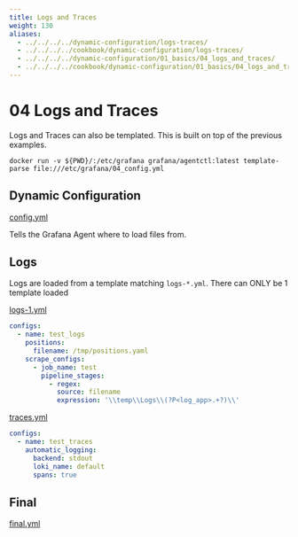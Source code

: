 ```yaml
---
title: Logs and Traces
weight: 130
aliases:
  - ../../../../dynamic-configuration/logs-traces/
  - ../../../../cookbook/dynamic-configuration/logs-traces/
  - ../../../../dynamic-configuration/01_basics/04_logs_and_traces/
  - ../../../../cookbook/dynamic-configuration/01_basics/04_logs_and_traces/
---
```

# 04 Logs and Traces

Logs and Traces can also be templated. This is built on top of the previous examples.

`docker run -v ${PWD}/:/etc/grafana grafana/agentctl:latest template-parse file:///etc/grafana/04_config.yml`

## Dynamic Configuration

[config.yml](https://github.com/grafana/agent/blob/main/docs/sources/cookbook/dynamic-configuration/01_Basics/04_config.yml)

Tells the Grafana Agent where to load files from.

## Logs

Logs are loaded from a template matching `logs-*.yml`. There can ONLY be 1 template loaded

[logs-1.yml](https://github.com/grafana/agent/blob/main/docs/sources/cookbook/dynamic-configuration/01_Basics/04_assets/logs-1.yml)

```yaml
configs:
  - name: test_logs
    positions:
      filename: /tmp/positions.yaml
    scrape_configs:
      - job_name: test
        pipeline_stages:
          - regex:
            source: filename
            expression: '\\temp\\Logs\\(?P<log_app>.+?)\\'
```

[traces.yml](https://github.com/grafana/agent/blob/main/docs/sources/cookbook/dynamic-configuration/01_Basics/04_assets/traces-1.yml)

```yaml
configs:
  - name: test_traces
    automatic_logging:
      backend: stdout
      loki_name: default
      spans: true
```

## Final

[final.yml](https://github.com/grafana/agent/blob/main/docs/sources/cookbook/dynamic-configuration/01_Basics/04_assets/final.yml)
